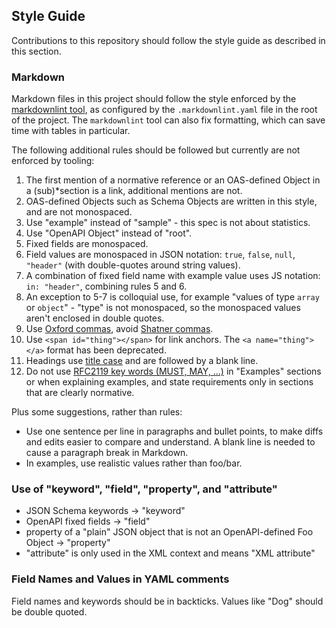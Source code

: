 ## Style Guide

Contributions to this repository should follow the style guide as described in this section.

### Markdown

Markdown files in this project should follow the style enforced by the [markdownlint tool](https://www.npmjs.com/package/markdownlint),
as configured by the `.markdownlint.yaml` file in the root of the project.
The `markdownlint` tool can also fix formatting, which can save time with tables in particular.

The following additional rules should be followed but currently are not enforced by tooling:

1. The first mention of a normative reference or an OAS-defined Object in a (sub)*section is a link, additional mentions are not.
2. OAS-defined Objects such as Schema Objects are written in this style, and are not monospaced.
3. Use "example" instead of "sample" - this spec is not about statistics.
4. Use "OpenAPI Object" instead of "root".
5. Fixed fields are monospaced.
6. Field values are monospaced in JSON notation: `true`, `false`, `null`, `"header"` (with double-quotes around string values).
7. A combination of fixed field name with example value uses JS notation: `in: "header"`, combining rules 5 and 6.
8. An exception to 5-7 is colloquial use, for example "values of type `array` or `object`" - "type" is not monospaced, so the monospaced values aren't enclosed in double quotes.
9. Use [Oxford commas](https://en.wikipedia.org/wiki/Serial_comma), avoid [Shatner commas](https://www.latimes.com/archives/blogs/jacket-copy/story/2011-06-30/goodbye-oxford-comma-hello-shatner-comma).
10. Use `<span id="thing"></span>` for link anchors. The `<a name="thing"></a>` format has been deprecated.
11. Headings use [title case](https://en.wikipedia.org/wiki/Title_case) and are followed by a blank line.
12. Do not use [RFC2119 key words (MUST, MAY, ...)](https://datatracker.ietf.org/doc/html/rfc2119) in "Examples" sections or when explaining examples, and state requirements only in sections that are clearly normative.

Plus some suggestions, rather than rules:

* Use one sentence per line in paragraphs and bullet points, to make diffs and edits easier to compare and understand.
  A blank line is needed to cause a paragraph break in Markdown.
* In examples, use realistic values rather than foo/bar.

### Use of "keyword", "field", "property", and "attribute"

* JSON Schema keywords -> "keyword"
* OpenAPI fixed fields -> "field"
* property of a "plain" JSON object that is not an OpenAPI-defined Foo Object -> "property"
* "attribute" is only used in the XML context and means "XML attribute"

### Field Names and Values in YAML comments

Field names and keywords should be in backticks.
Values like "Dog" should be double quoted.
